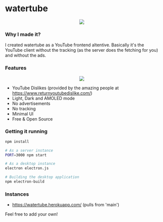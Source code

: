 # watertube

<p align="center"><img src="https://doggo.ninja/tdbuhI.png"></p>

### Why I made it?

I created watertube as a YouTube frontend altentive. Basically it's the YouTube client without the tracking (as the server does the fetching for you) and without the ads.

### Features

<p align="center" ><img src="https://doggo.ninja/lQk8oN.png"></p>

- YouTube Dislikes (provided by the amazing people at https://www.returnyoutubedislike.com/)
- Light, Dark and AMOLED mode
- No advertisements
- No tracking
- Minimal UI
- Free & Open Source

### Getting it running

```bash
npm install

# As a server instance
PORT=3000 npm start

# As a desktop instance
electron electron.js

# Building the desktop application
npm electron-build
```

### Instances

- https://watertube.herokuapp.com/ (pulls from 'main')

Feel free to add your own!

